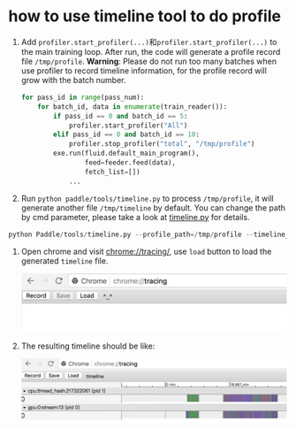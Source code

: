 # how to use timeline tool to do profile

1. Add `profiler.start_profiler(...)`和`profiler.start_profiler(...)` to the main training loop. After run, the code will generate a profile record file `/tmp/profile`. **Warning**: Please do not run too many batches when use profiler to record timeline information, for the profile record will grow with the batch number.

	```python
    for pass_id in range(pass_num):
        for batch_id, data in enumerate(train_reader()):
            if pass_id == 0 and batch_id == 5:
                profiler.start_profiler("All")
            elif pass_id == 0 and batch_id == 10:
                profiler.stop_profiler("total", "/tmp/profile")
            exe.run(fluid.default_main_program(),
                    feed=feeder.feed(data),
                    fetch_list=[])
	            ...
	```

1. Run `python paddle/tools/timeline.py` to process `/tmp/profile`, it will generate another
file `/tmp/timeline` by default. You can change the path by cmd parameter, please take a look at
[timeline.py](https://github.com/PaddlePaddle/Paddle/blob/develop/tools/timeline.py) for details.

```python
python Paddle/tools/timeline.py --profile_path=/tmp/profile --timeline_path=timeline
```

1. Open chrome and visit <chrome://tracing/>, use `load` button to load the generated `timeline` file.

	![chrome tracing](./tracing.jpeg)

1. The resulting timeline should be like:


	![chrome timeline](./timeline.jpeg)

